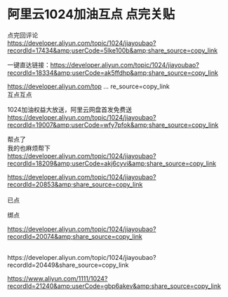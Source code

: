 # 阿里云1024加油互点 点完关贴


点完回评论<br />
https://developer.aliyun.com/topic/1024/jiayoubao?recordId=17434&amp;userCode=5lke100b&amp;share_source=copy_link

一键直达链接：<a href="https://developer.aliyun.com/topic/1024/jiayoubao?recordId=18334&amp;userCode=ak5ffdhp&amp;share_source=copy_link" target="_blank">https://developer.aliyun.com/topic/1024/jiayoubao?recordId=18334&amp;userCode=ak5ffdhp&amp;share_source=copy_link</a>

<a href="https://developer.aliyun.com/topic/1024/jiayoubao?recordId=18023&amp;userCode=vf42utbk&amp;share_source=copy_link" target="_blank">https://developer.aliyun.com/top ... re_source=copy_link</a><br />
互点互点

1024加油权益大放送，阿里云网盘首发免费送 https://developer.aliyun.com/topic/1024/jiayoubao?recordId=19007&amp;userCode=wfy7pfok&amp;share_source=copy_link

帮点了<br />
我的也麻烦帮下<br />
https://developer.aliyun.com/topic/1024/jiayoubao?recordId=18209&amp;userCode=akj6cyvi&amp;share_source=copy_link

https://developer.aliyun.com/topic/1024/jiayoubao?recordId=20853&amp;share_source=copy_link<br />
<br />
已点

绑点

https://developer.aliyun.com/topic/1024/jiayoubao?recordId=20074&amp;share_source=copy_link

<br />
https://developer.aliyun.com/topic/1024/jiayoubao?recordId=20449&amp;share_source=copy_link

https://www.aliyun.com/1111/1024?recordId=21240&amp;userCode=gbp6akev&amp;share_source=copy_link 

